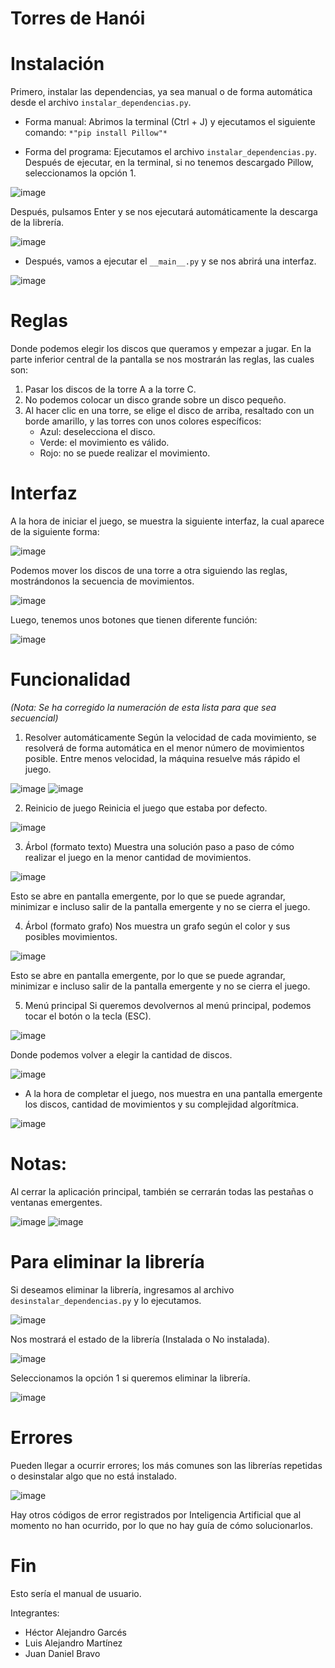 # Torres de Hanói

# Instalación
Primero, instalar las dependencias, ya sea manual o de forma automática desde el archivo `instalar_dependencias.py`.

- Forma manual:
Abrimos la terminal (Ctrl + J) y ejecutamos el siguiente comando:
`*"pip install Pillow"*`

- Forma del programa:
Ejecutamos el archivo `instalar_dependencias.py`.
Después de ejecutar, en la terminal, si no tenemos descargado Pillow, seleccionamos la opción 1.

![image](https://github.com/user-attachments/assets/4696919e-423c-478a-880c-c430a8fdb92e)

Después, pulsamos Enter y se nos ejecutará automáticamente la descarga de la librería.

![image](https://github.com/user-attachments/assets/21a5cba1-181e-4b62-aade-12068f67b39d)

- Después, vamos a ejecutar el `__main__.py` y se nos abrirá una interfaz.

![image](https://github.com/user-attachments/assets/a2cf6ce9-30f8-435c-a777-3387ce5d4aa1)

# Reglas
Donde podemos elegir los discos que queramos y empezar a jugar.
En la parte inferior central de la pantalla se nos mostrarán las reglas, las cuales son:
1) Pasar los discos de la torre A a la torre C.
2) No podemos colocar un disco grande sobre un disco pequeño.
3) Al hacer clic en una torre, se elige el disco de arriba, resaltado con un borde amarillo, y las torres con unos colores específicos:
    - Azul: deselecciona el disco.
    - Verde: el movimiento es válido.
    - Rojo: no se puede realizar el movimiento.

# Interfaz
A la hora de iniciar el juego, se muestra la siguiente interfaz, la cual aparece de la siguiente forma:

![image](https://github.com/user-attachments/assets/99cbfdeb-3696-4a08-9d95-44c3e0fe71b3)

Podemos mover los discos de una torre a otra siguiendo las reglas, mostrándonos la secuencia de movimientos.

![image](https://github.com/user-attachments/assets/f2b06107-ddd1-4b07-aec9-e155c3797b8a)

Luego, tenemos unos botones que tienen diferente función:

![image](https://github.com/user-attachments/assets/d9991811-39ac-4fad-ab87-252ffa1b8ff2)

# Funcionalidad
*(Nota: Se ha corregido la numeración de esta lista para que sea secuencial)*
1) Resolver automáticamente
Según la velocidad de cada movimiento, se resolverá de forma automática en el menor número de movimientos posible.
Entre menos velocidad, la máquina resuelve más rápido el juego.

![image](https://github.com/user-attachments/assets/3a47343a-4352-4aa9-a3fe-1c4307a7725d)
![image](https://github.com/user-attachments/assets/dbea87ef-5f1a-48db-90c0-f8345ec71334)

2) Reinicio de juego
Reinicia el juego que estaba por defecto.

![image](https://github.com/user-attachments/assets/96ff0fac-7716-4bc7-9e99-dc008afd5964)

3) Árbol (formato texto)
Muestra una solución paso a paso de cómo realizar el juego en la menor cantidad de movimientos.

![image](https://github.com/user-attachments/assets/de5a3f70-d131-4dd8-8b19-e80b2af1d0e9)

Esto se abre en pantalla emergente, por lo que se puede agrandar, minimizar e incluso salir de la pantalla emergente y no se cierra el juego.

4) Árbol (formato grafo)
Nos muestra un grafo según el color y sus posibles movimientos.

![image](https://github.com/user-attachments/assets/c7d89321-376a-4f05-b802-d1a66ed79ed3)

Esto se abre en pantalla emergente, por lo que se puede agrandar, minimizar e incluso salir de la pantalla emergente y no se cierra el juego.

5) Menú principal
Si queremos devolvernos al menú principal, podemos tocar el botón o la tecla (ESC).

![image](https://github.com/user-attachments/assets/c1630007-4de2-48cf-bbdd-38a7bb18a61e)

Donde podemos volver a elegir la cantidad de discos.

![image](https://github.com/user-attachments/assets/88aeed44-388a-4252-a5de-bd9b10d0cbd8)

- A la hora de completar el juego, nos muestra en una pantalla emergente los discos, cantidad de movimientos y su complejidad algorítmica.

![image](https://github.com/user-attachments/assets/d3dcee44-d56d-4507-9706-85ecbcea12f2)

# Notas:
Al cerrar la aplicación principal, también se cerrarán todas las pestañas o ventanas emergentes.

![image](https://github.com/user-attachments/assets/135771bd-87fd-47c7-947a-86e689e94960)
![image](https://github.com/user-attachments/assets/41055cbe-3ea0-4d5c-88c3-b4d72c57e378)

# Para eliminar la librería
Si deseamos eliminar la librería, ingresamos al archivo `desinstalar_dependencias.py` y lo ejecutamos.

![image](https://github.com/user-attachments/assets/f36074ca-ef0b-4821-8154-6c1ccbc07e76)

Nos mostrará el estado de la librería (Instalada o No instalada).

![image](https://github.com/user-attachments/assets/35336d35-39b0-4e2c-8473-1f2918152489)

Seleccionamos la opción 1 si queremos eliminar la librería.

![image](https://github.com/user-attachments/assets/8fc84b6e-ee0b-4a37-83e8-951146617f20)

# Errores
Pueden llegar a ocurrir errores; los más comunes son las librerías repetidas o desinstalar algo que no está instalado.

![image](https://github.com/user-attachments/assets/a4ef2290-f213-4678-82b8-4783fdd3a257)

Hay otros códigos de error registrados por Inteligencia Artificial que al momento no han ocurrido, por lo que no hay guía de cómo solucionarlos.

# Fin
Esto sería el manual de usuario.

Integrantes:
- Héctor Alejandro Garcés
- Luis Alejandro Martínez
- Juan Daniel Bravo








